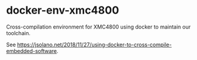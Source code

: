 # docker-env-xmc4800

Cross-compilation environment for XMC4800 using docker to maintain our toolchain.

See https://jsolano.net/2018/11/27/using-docker-to-cross-compile-embedded-software.
